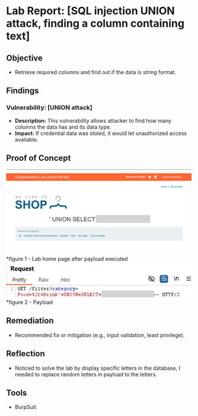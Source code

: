 # Lab Report: [SQL injection UNION attack, finding a column containing text]


##  Objective
- Retrieve required columns and find out if the data is string format.  

##  Findings
### Vulnerability: [UNION attack]
- **Description:** This vulnerability allows attacker to find how many columns the data has and its data type.  
- **Impact:** If credential data was stoled, it would let unauthorized access available.   

## Proof of Concept   
<img src="https://github.com/itr-a/SQLi/blob/main/Assets/UNION.png" alt="figure1" width="500"/>   
*figure 1 - Lab home page after payload executed    

<img src="https://github.com/itr-a/SQLi/blob/main/Assets/find_string_data_payload.png" alt="figure2" width="500"/>   
*figure 2 - Payload

##  Remediation
- Recommended fix or mitigation (e.g., input validation, least privilege).  

##  Reflection
- Noticed to solve the lab by display specific letters in the database, I needed to replace random letters in payload to the letters.  

## Tools
- BurpSuit
